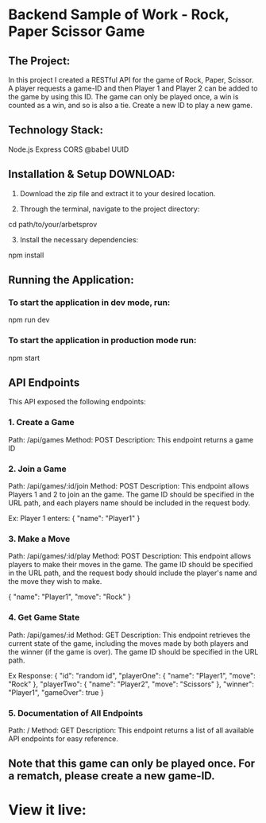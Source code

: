 # Backend Sample of Work - Rock, Paper Scissor Game

## The Project:

In this project I created a RESTful API for the game of Rock, Paper, Scissor.
A player requests a game-ID and then Player 1 and Player 2 can be added to the game by using this ID. The game can only be played once, a win is counted as a win, and so is also a tie.
Create a new ID to play a new game.

## Technology Stack:

Node.js
Express
CORS
@babel
UUID

## Installation & Setup DOWNLOAD:

1. Download the zip file and extract it to your desired location.

2. Through the terminal, navigate to the project directory:

cd path/to/your/arbetsprov

3. Install the necessary dependencies:

npm install

## Running the Application:

### To start the application in dev mode, run:

npm run dev

### To start the application in production mode run:

npm start

## API Endpoints

This API exposed the following endpoints:

### 1. Create a Game

Path: /api/games
Method: POST
Description: This endpoint returns a game ID

### 2. Join a Game

Path: /api/games/:id/join
Method: POST
Description: This endpoint allows Players 1 and 2 to join an the game. The game ID should be specified in the URL path, and each players name should be included in the request body.

Ex: Player 1 enters:
{
"name": "Player1"
}

### 3. Make a Move

Path: /api/games/:id/play
Method: POST
Description: This endpoint allows players to make their moves in the game. The game ID should be specified in the URL path, and the request body should include the player's name and the move they wish to make.

{
"name": "Player1",
"move": "Rock"
}

### 4. Get Game State

Path: /api/games/:id
Method: GET
Description: This endpoint retrieves the current state of the game, including the moves made by both players and the winner (if the game is over). The game ID should be specified in the URL path.

Ex Response:
{
"id": "random id",
"playerOne": {
"name": "Player1",
"move": "Rock"
},
"playerTwo": {
"name": "Player2",
"move": "Scissors"
},
"winner": "Player1",
"gameOver": true
}

### 5. Documentation of All Endpoints

Path: /
Method: GET
Description: This endpoint returns a list of all available API endpoints for easy reference.

## Note that this game can only be played once. For a rematch, please create a new game-ID.

# View it live:
